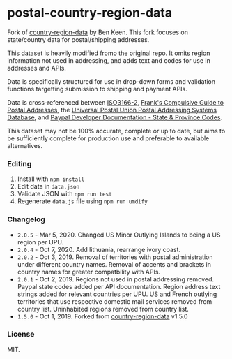 # postal-country-region-data

Fork of [country-region-data](https://github.com/country-regions/country-region-data) by Ben Keen. This fork focuses on state/country data for postal/shipping addresses.
 
This dataset is heavily modified fromo the original repo. It omits region information not used in addressing, and adds text and codes for use in addresses and APIs. 

Data is specifically structured for use in drop-down forms and validation functions targetting submission to shipping and payment APIs.

Data is cross-referenced between [ISO3166-2](https://en.wikipedia.org/wiki/ISO_3166-2), [Frank's Compulsive Guide to Postal Addresses](http://www.columbia.edu/~fdc/postal/), the [Universal Postal Union Postal Addressing Systems Database](http://www.upu.int/en/activities/addressing/postal-addressing-systems-in-member-countries.html), and [Paypal Developer Documentation - State & Province Codes](https://developer.paypal.com/docs/api/reference/state-codes).

This dataset may not be 100% accurate, complete or up to date, but aims to be sufficiently complete for production use and preferable to available alternatives.  

### Editing
1. Install with `npm install`
2. Edit data in `data.json`
3. Validate JSON with `npm run test`
4. Regenerate `data.js` file using `npm run umdify`

### Changelog
- `2.0.5` - Mar 5, 2020. Changed US Minor Outlying Islands to being a US region per UPU.
- `2.0.4` - Oct 7, 2020. Add lithuania, rearrange ivory coast.
- `2.0.2` - Oct 3, 2019. Removal of territories with postal administration under different country names. Removal of accents and brackets in country names for greater compatbility with APIs.
- `2.0.1` - Oct 2, 2019. Regions not used in postal addressing removed. Paypal state codes added per API documentation. Region address text strings added for relevant countries per UPU. US and French outlying territories that use respective domestic mail services removed from country list. Uninhabited regions removed from country list.     
- `1.5.0` - Oct 1, 2019. Forked from [country-region-data](https://github.com/country-regions/country-region-data) v1.5.0    

### License
MIT.